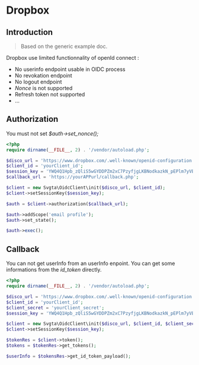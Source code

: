 # Dropbox

## Introduction
> Based on the generic example doc.

Dropbox use limited functionnality of openId connect :
- No userinfo endpoint usable in OIDC process
- No revokation endpoint
- No logout endpoint
- *Nonce* is not supported
- Refresh token not supported
- ...


## Authorization

You must not set *$auth->set_nonce();*
```PHP
<?php
require dirname(__FILE__, 2) . '/vendor/autoload.php';

$disco_url = 'https://www.dropbox.com/.well-known/openid-configuration';
$client_id = 'yourClient_id';
$session_key = 'YWQ4Q1Hpb_zQliS5wGYDDPZm2xC7PzyfjgLKBNodkazkN_pEPlm7yVBw5r9_pDzSwHJRsFVZShQyb_LFUSMBGQ';
$callback_url = 'https://yourAPPurl/callback.php';

$client = new Svgta\OidcClient\init($disco_url, $client_id);
$client->setSessionKey($session_key);

$auth = $client->authorization($callback_url);

$auth->addScope('email profile');
$auth->set_state();

$auth->exec();
```

## Callback

You can not get userInfo from an userInfo enpoint. You can get some informations from the *id_token* directly.

```PHP
<?php
require dirname(__FILE__, 2) . '/vendor/autoload.php';

$disco_url = 'https://www.dropbox.com/.well-known/openid-configuration';
$client_id = 'yourClient_id';
$client_secret = 'yourClient_secret';
$session_key = 'YWQ4Q1Hpb_zQliS5wGYDDPZm2xC7PzyfjgLKBNodkazkN_pEPlm7yVBw5r9_pDzSwHJRsFVZShQyb_LFUSMBGQ';

$client = new Svgta\OidcClient\init($disco_url, $client_id, $client_secret);
$client->setSessionKey($session_key);

$tokenRes = $client->token();
$tokens = $tokenRes->get_tokens();

$userInfo = $tokensRes->get_id_token_payload();
```

